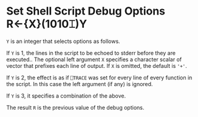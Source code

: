 
<!-- Hidden search keywords -->
<div style="display: none;">
  1010⌶
</div>






<h1 class="heading"><span class="name">Set Shell Script Debug Options</span> <span class="command">R←{X}(1010⌶)Y</span></h1>



`Y` is an integer that selects options as follows.


If `Y` is 1, the lines in the script to be echoed to stderr before they are executed.. The optional left argument `X` specifies a character scalar of vector that prefixes each line of output. If `X` is omitted, the default is `'+'`.


If `Y` is 2, the effect is as if `⎕TRACE` was set for every line of every function in the script. In this case the left argument (if any) is ignored.


If `Y` is 3, it specifies a combination of the above.


The result `R` is the previous value of the debug options.



